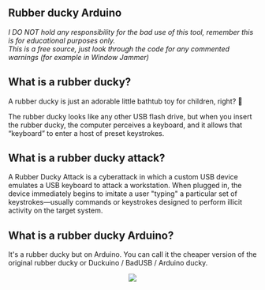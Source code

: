 ## Rubber ducky Arduino
_I DO NOT hold any responsibility for the bad use of this tool, remember this is for educational purposes only._ <br>
_This is a free source, just look through the code for any commented warnings (for example in Window Jammer)_

## What is a rubber ducky?

A rubber ducky is just an adorable little bathtub toy for children, right? 🦆

The rubber ducky looks like any other USB flash drive, but when you insert the rubber ducky, the computer perceives a keyboard, and it allows that “keyboard” to enter a host of preset keystrokes.

## What is a rubber ducky attack?

A Rubber Ducky Attack is a cyberattack in which a custom USB device emulates a USB keyboard to attack a workstation. When plugged in, the device immediately begins to imitate a user "typing" a particular set of keystrokes—usually commands or keystrokes designed to perform illicit activity on the target system.

## What is a rubber ducky Arduino?

It's a rubber ducky but on Arduino. You can call it the cheaper version of the original rubber ducky or Duckuino / BadUSB / Arduino ducky.


<p align="center">
<img src="https://www.analyticsindiamag.com/wp-content/uploads/2019/01/gif.gif"></img>
</p>
